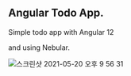 ## Angular Todo App.

Simple todo app with Angular 12

and using Nebular.

![스크린샷 2021-05-20 오후 9 56 31](https://user-images.githubusercontent.com/41982439/118982509-756a0180-b9b6-11eb-9ede-0d2e67389e26.png)
